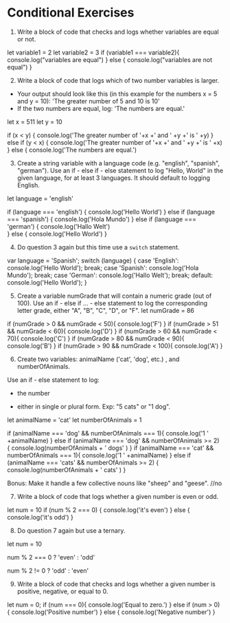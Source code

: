 # Conditional Exercises

1. Write a block of code that checks and logs whether variables are equal or not.


let variable1 = 2
let variable2 = 3
if (variable1 === variable2){
  console.log("variables are equal")
} else {
  console.log("variables are not equal")
}


2. Write a block of code that logs which of two number variables is larger.
  * Your output should look like this (in this example for the numbers x = 5 and y = 10): 'The greater number of 5 and 10 is 10'
  * If the two numbers are equal, log: 'The numbers are equal.'


  let x = 511
  let y = 10

  if (x < y) {
    console.log('The greater number of '+x +' and ' +y +' is ' +y)
  } else if (y < x) {
    console.log('The greater number of '+x +' and ' +y +' is ' +x)
  } else {
    console.log('The numbers are equal.')


3. Create a string variable with a language code (e.g. "english", "spanish", "german").
Use an if - else if - else statement to log "Hello, World" in the given language, for at least 3 languages.
It should default to logging English.


let language = 'english'

if (language === 'english') {
  console.log('Hello World')
} else if (language === 'spanish') {
  console.log('Hola Mundo')
} else if (language === 'german') {
  console.log('Hallo Welt')  
} else {
  console.log('Hello World')
}



4. Do question 3 again but this time use a `switch` statement.


var language = 'Spanish';
switch (language) {
  case 'English':
    console.log('Hello World');
    break;
  case 'Spanish':
    console.log('Hola Mundo');
    break;
  case 'German':
    console.log('Hallo Welt');
        break;
  default:
    console.log('Hello World');
}

5. Create a variable numGrade that will contain a numeric grade (out of 100).
Use an if - else if ... - else statement to log the corresponding letter grade, either "A", "B", "C", "D", or "F".
let numGrade  = 86



if (numGrade > 0 && numGrade < 50){
  console.log('F')
}
if (numGrade > 51 && numGrade < 60){
  console.log('D')
}
if (numGrade > 60 && numGrade < 70){
  console.log('C')
}
if (numGrade > 80 && numGrade < 90){
  console.log('B')
}
if (numGrade > 90 && numGrade < 100){
  console.log('A')
}


6. Create two variables: animalName ('cat', 'dog', etc.) , and numberOfAnimals.

Use an if - else statement to log:

  * the number

  * either in single or plural form. Exp: "5 cats" or "1 dog".




  let animalName = 'cat'
  let numberOfAnimals = 1

  if (animalName === 'dog' && numberOfAnimals === 1){
    console.log('1 ' +animalName)
  } else if (animalName === 'dog' && numberOfAnimals >= 2) {
    console.log(numberOfAnimals + ' dogs' )
  }
  if (animalName === 'cat' && numberOfAnimals === 1){
    console.log('1 ' +animalName)
  } else if (animalName === 'cats' && numberOfAnimals >= 2) {
    console.log(numberOfAnimals + ' cats' )
  }


Bonus: Make it handle a few collective nouns like "sheep" and "geese".
//no

7. Write a block of code that logs whether a given number is even or odd.

let num = 10
if (num % 2 === 0) {
  console.log('it\'s even')
} else {
  console.log('it\'s odd')
}

8. Do question 7 again but use a ternary.

let num = 10


num % 2 === 0 ? 'even' : 'odd'

num % 2 != 0 ? 'odd' : 'even'

9. Write a block of code that checks and logs whether a given number is positive, negative, or equal to 0.


let num = 0;
if (num === 0){
  console.log('Equal to zero.')
} else if (num > 0) {
  console.log('Positive number')
} else {
  console.log('Negative number')
}

